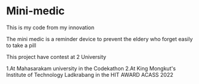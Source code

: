 # Mini-medic
This is my code from my innovation  

The mini medic is a reminder device to prevent the eldery who forget easily to take a pill

This project have contest at 2 University

1.At Mahasarakam university in the Codekathon
2.At King Mongkut's Institute of Technology Ladkrabang in the HIT AWARD ACASS 2022
